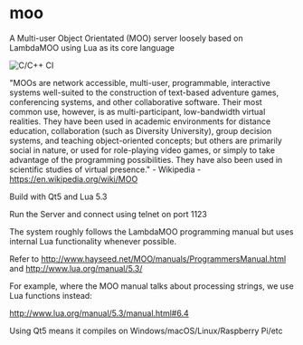# moo
A Multi-user Object Orientated (MOO) server loosely based on LambdaMOO using Lua as its core language

![C/C++ CI](https://github.com/bigfug/moo/workflows/C/C++%20CI/badge.svg)

"MOOs are network accessible, multi-user, programmable, interactive systems well-suited to the construction of text-based adventure games, conferencing systems, and other collaborative software. Their most common use, however, is as multi-participant, low-bandwidth virtual realities. They have been used in academic environments for distance education, collaboration (such as Diversity University), group decision systems, and teaching object-oriented concepts; but others are primarily social in nature, or used for role-playing video games, or simply to take advantage of the programming possibilities. They have also been used in scientific studies of virtual presence." - Wikipedia - https://en.wikipedia.org/wiki/MOO

Build with Qt5 and Lua 5.3 

Run the Server and connect using telnet on port 1123

The system roughly follows the LambdaMOO programming manual but uses internal Lua functionality whenever possible.

Refer to http://www.hayseed.net/MOO/manuals/ProgrammersManual.html and http://www.lua.org/manual/5.3/

For example, where the MOO manual talks about processing strings, we use Lua functions instead:

http://www.lua.org/manual/5.3/manual.html#6.4

Using Qt5 means it compiles on Windows/macOS/Linux/Raspberry Pi/etc

